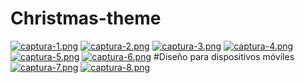 # Christmas-theme
[![captura-1.png](https://i.postimg.cc/fTSQx1vz/captura-1.png)](https://postimg.cc/4mG0GLMq)
[![captura-2.png](https://i.postimg.cc/RhK5zHh3/captura-2.png)](https://postimg.cc/vxYSrDWM)
[![captura-3.png](https://i.postimg.cc/QdVm9rgm/captura-3.png)](https://postimg.cc/WdLgCCHq)
[![captura-4.png](https://i.postimg.cc/3xPXk0xr/captura-4.png)](https://postimg.cc/yDyg5dR2)
[![captura-5.png](https://i.postimg.cc/TPVDhksQ/captura-5.png)](https://postimg.cc/nsLzP1pQ)
[![captura-6.png](https://i.postimg.cc/BnGZtqG9/captura-6.png)](https://postimg.cc/ykvCbCdv)
#Diseño para dispositivos móviles
[![captura-7.png](https://i.postimg.cc/BbKsQzYn/captura-7.png)](https://postimg.cc/n9pN33fy)
[![captura-8.png](https://i.postimg.cc/xCkqMtxW/captura-8.png)](https://postimg.cc/S2hyp7pr)
